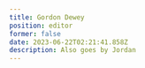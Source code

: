```yaml
---
title: Gordon Dewey
position: editor
former: false
date: 2023-06-22T02:21:41.858Z
description: Also goes by Jordan
---
```

